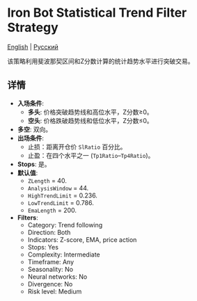 # Iron Bot Statistical Trend Filter Strategy
[English](README.md) | [Русский](README_ru.md)

该策略利用斐波那契区间和Z分数计算的统计趋势水平进行突破交易。

## 详情

- **入场条件**:
  - **多头**: 价格突破趋势线和高位水平，Z分数≥0。
  - **空头**: 价格跌破趋势线和低位水平，Z分数≤0。
- **多空**: 双向。
- **出场条件**:
  - 止损：距离开仓价 `SlRatio` 百分比。
  - 止盈：在四个水平之一 (`Tp1Ratio`–`Tp4Ratio`)。
- **Stops**: 是。
- **默认值**:
  - `ZLength` = 40.
  - `AnalysisWindow` = 44.
  - `HighTrendLimit` = 0.236.
  - `LowTrendLimit` = 0.786.
  - `EmaLength` = 200.
- **Filters**:
  - Category: Trend following
  - Direction: Both
  - Indicators: Z-score, EMA, price action
  - Stops: Yes
  - Complexity: Intermediate
  - Timeframe: Any
  - Seasonality: No
  - Neural networks: No
  - Divergence: No
  - Risk level: Medium

